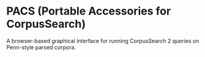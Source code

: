 # PACS (Portable Accessories for CorpusSearch)

A browser-based graphical interface for running CorpusSearch 2 queries on Penn-style parsed corpora.

